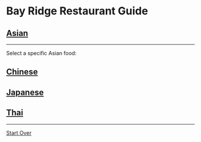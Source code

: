 # Bay Ridge Restaurant Guide
## [Asian](../asian)
---
Select a specific Asian food:
## [Chinese](../asian/chinese.md)
## [Japanese](../asian/japanese.md)
## [Thai](../asian/thai.md)
---
[Start Over](../home.md)